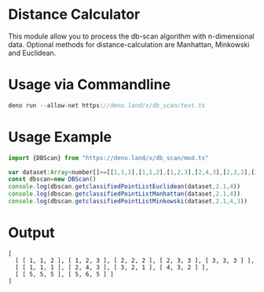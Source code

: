 # Distance Calculator
This module allow you to process the db-scan algorithm with n-dimensional data.
Optional methods for distance-calculation are Manhattan, Minkowski and Euclidean.
# Usage via Commandline
```js
deno run --allow-net https://deno.land/x/db_scan/test.ts
```
# Usage Example
```js
import {DBScan} from "https://deno.land/x/db_scan/mod.ts"

var dataset:Array<number[]>=[[1,1,1],[1,1,2],[1,2,3],[2,4,3],[2,2,2],[3,2,1],[4,3,2],[2,3,3],[3,3,3],[5,5,5],[5,6,5]]
const dbscan=new DBScan()
console.log(dbscan.getclassifiedPointListEuclidean(dataset,2.1,4))      //data, threshold, k-neighbours
console.log(dbscan.getclassifiedPointListManhattan(dataset,2.1,4))      //data, threshold, k-neighbours
console.log(dbscan.getclassifiedPointListMinkowski(dataset,2.1,4,3))    //data, threshold, k-neighbours, p from Minkowski-formula
```
# Output
```
[
  [ [ 1, 1, 2 ], [ 1, 2, 3 ], [ 2, 2, 2 ], [ 2, 3, 3 ], [ 3, 3, 3 ] ],
  [ [ 1, 1, 1 ], [ 2, 4, 3 ], [ 3, 2, 1 ], [ 4, 3, 2 ] ],
  [ [ 5, 5, 5 ], [ 5, 6, 5 ] ]
]
```